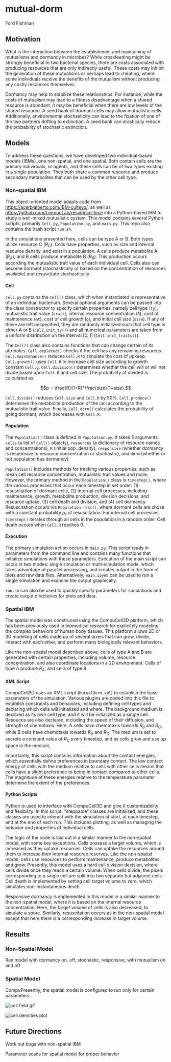 # mutual-dorm

Ford Fishman

## Motivation

What is the interaction between the establishment and maintaining of mutualisms and dormancy in microbes? While crossfeeding might be strongly beneficial to two bacterial species, there are  costs associated with producing resources that are only indirectly useful. These costs may inhibit the generation of these mutualisms or perhaps lead to cheating, where some individuals receive the benefits of the mutualism without producing any costly resources themselves. 

Dormancy may help to stabilize these relationships. For instance, while the costs of mutualism may lead to a fitness disadvantage when a shared resource is abundant, it may be beneficial when there are low levels of the shared resource. A seed bank of dormant cells may allow mutualistic cells  Additionally, environmental stochasticity can lead to the fixation of one of the two partners drifting to extinction. A seed bank can drastically reduce the probability of stochastic extinction. 

## Models

To address these questions, we have developed two individual-based models (IBMs), one non-spatial, and one spatial. Both contain cells are the primary individuals, or agents, and these cells can be of two types existing in a single population. They both share a common resource and produce secondary metabolites that can be used by the other cell type. 

### Non-spatial IBM

This object-oriented model adapts code from https://acerbialberto.com/IBM-cultevo/, as well as https://github.com/LennonLab/residence-time into a Python-based IBM to study a well-mixed mutualistic system. This model contains several Python scripts, primarily `Cell.py`, `Population.py`, and `main.py`. This repo also contains the bash script `run.sh`.

In the simulations presented here, cells can be type A or B. Both types utilize resource C ($R_C$). Cells have properties, such as size and internal resource density, and exist in a population. A cells produce metabolite A ($R_A$), and B cells produce metabolite B ($R_B$). This production occurs according the mutualistic trait value of each individual cell. Cells also can become dormant (stochastically or based on the concentration of resources available) and resuscitate stochastically. 

#### Cell

`Cell.py` contains the `Cell()` class, which when instantiated is representative of an individual bacterium. Several optional arguments can be passed into the class constructor to specify certain properties, namely cell type (`ty`), mutualistic trait value (`trait`), internal resource concentration (`R`), cost of maintenence (`mt`), cost of cell growth (`g`), and initial cell size (`size`). If any of these are left unspecified, they are randomly initialized such that cell type is either A or B (`Cell.init_ty()`) and all numerical parameters are taken from a uniform distribution on the interval $[0, 1]$ (`Cell.init_traits()`).

The `Cell()` class also contains functions that can change certain of its attributes. `Cell.depleted()` checks if the cell has any remaining resources. `Cell.maintenance()` reduces `Cell.R` to simulate the cost of upkeep. `Cell.growth()` uses `Cell.R` to increase cell size according to growth constant `Cell.g`. `Cell.division()` determines whether the cell will or will not divide based upon `Cell.R` and cell size. The probability of divided is calculated as:

$$p = \frac{R}{1+R}*\frac{size}{1+size}.$$

`Cell.divide()` reduces `Cell.size` and `Cell.R` by 50%. `Cell.produce()` determines the metabolite production of the cell according to the mutualistic trait value. Finally, `Cell.dorm()` calculates the probability of going dormant, which decreases with `Cell.R`. 

#### Population

The `Population()` class is defined in `Population.py`. It takes 5 arguments: `cells` (a list of `Cell()` objects), `resources` (a dictionary of resource names and concentrations), `N` (initial pop. density), `responsive` (whether dormancy is responsive to resource concentration or stochastic), and `dorm` (whether or not population has dormancy). 

`Population()` includes methods for tracking various properties, such as mean cell resource concentration, mutualistic trait values and more. However, the primary method in the `Population()` class is `timestep()`, where the various processes that occur each timestep in set order: (1) resuscitation of dormant cells, (2) internal cell processes, including maintenance, growth, metabolite production, division decisions, and resource uptake, (3) cell death and division, and (4) cell dormancy. Resuscitation occurs via `Population.resc()`, where dormant cells are chose with a constant probability $p_r$ of resuscitation. For internal cell processes, `timestep()` iterates through all cells in the population in a random order. Cell death occurs when `Cell.R` reaches 0. 

#### Execution

The primary simulation action occurs in `main.py`. This script reads in parameters from the command line and contains many functions that initialize simulations with these parameters. Execution of the main script can occur in two modes: single simulation or multi-simulation mode, which takes advantage of parallel processing, and creates output in the form of plots and raw data files. Alternatively, `main.ipynb` can be used to run a single simulation and examine the output graphically. 

`run.sh` can also be used to quickly specify parameters for simulations and create output directories for plots and data.

### Spatial IBM

The spatial model was construced using the CompuCell3D platform, which has been previously used in biomedical research for explicitely modeling the complex behaviors of human body tissues. This platform allows 2D or 3D modeling of cells made up of several pixels that can grow, divide, interact with each other, and perform many biologically relevant behaviors. 

Like the non-spatial model described above, cells of type A and B are generated with certain properties, including volume, resource concentration, and also coordinate locations in a 2D environment. Cells of type A produce $R_A$, and cells of type B 

#### XML Script

CompuCell3D uses an XML script (`MutualDorm.xml`) to establish the base parameters of the simulation. Various plugins are coded into this file to establish constraints and behaviors, including defining cell types and declaring which cells will initialized and where. The background medium is declared as its own cell type, and it will be initialized as a single cell. Resouces are also declared, including the speed of their diffusion, and strength of chemotaxis. Here, A cells have chemotaxis towards $R_B$ and $R_C$, while B cells have chemotaxis towards $R_A$ and $R_C$. The medium is set to secrete a constant value of $R_C$ every timestep, and as cells grow and use up space in the medium, 

Importantly, this script contains information about the contact energies, which essentially define preferences in boundary contact. The low contact energy of cells with the medium relative to cells with other cells means that cells have a slight preference to being in contact compared to other cells. The magnitude of these energies relative to the temperature parameter determine the extent of the preferences. 

#### Python Scripts

Python is used to interface with CompuCell3D and give it customizability and flexibility. In this script, "steppable" classes are initialized, and these classes are used to interact with the simulation at start, at each timestep, and at the end of each run. This includes plotting, as well as managing the behavior and properties of individual cells. 

The logic of the code is laid out in a similar manner to the non-spatial model, with some key exceptions. Cells possess a target volume, which is increased as they uptake resources. Cells can uptake the resources around them to increase their internal resource reserves. Like the non-spatial model, cells use resources to perform maintenance, produce metabolites, and grow. Presently, this model uses a hard cell division decision, where cells divide once they reach a certain volume. When cells divide, the pixels corresponding to a single cell are split into two separate but adjacent cells. Cell death is implemented by setting cell target volume to zero, which simulates non-instantaneous death. 

Responsive dormancy is implemented in this model in a similar manner to the non-spatial model, where it is based on the internal resource concentration. Here, the target volume of cells is also decreased, to simulate a spore. Similarly, resuscitation occurs as in the non-spatial model except that here there is a corresponding increase in target volume. 

## Results

### Non-Spatial Model

Ran model with dormancy on, off, stochastic, responsive, with mutualism on and off

### Spatial Model

CompuPresently, the spatial model is configured to run only for certain parameters.

![cell field gif](CompuCell3D/screenshots/MutualDorm_cc3d_08_30_2021_17_26_37/cellfield.gif)

![cell densities plot](CompuCell3D/screenshots/MutualDorm_cc3d_08_30_2021_17_26_37/celldensities.png)

## Future Directions

Work out bugs with non-spatial IBM

Parameter scans for spatial model for proper behavior


